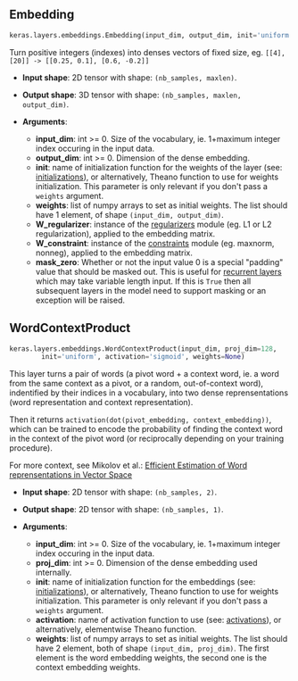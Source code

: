 
## Embedding

```python
keras.layers.embeddings.Embedding(input_dim, output_dim, init='uniform', weights=None, W_regularizer=None, W_constraint=None, mask_zero=False)
```

Turn positive integers (indexes) into denses vectors of fixed size,
eg. `[[4], [20]] -> [[0.25, 0.1], [0.6, -0.2]]`

- __Input shape__: 2D tensor with shape: `(nb_samples, maxlen)`.

- __Output shape__: 3D tensor with shape: `(nb_samples, maxlen, output_dim)`.

- __Arguments__:

    - __input_dim__: int >= 0. Size of the vocabulary, ie. 1+maximum integer index occuring in the input data.
    - __output_dim__: int >= 0. Dimension of the dense embedding.
    - __init__: name of initialization function for the weights of the layer (see: [initializations](../initializations.md)), or alternatively, Theano function to use for weights initialization. This parameter is only relevant if you don't pass a `weights` argument.
    - __weights__: list of numpy arrays to set as initial weights. The list should have 1 element, of shape `(input_dim, output_dim)`.
    - __W_regularizer__: instance of the [regularizers](../regularizers.md) module (eg. L1 or L2 regularization), applied to the embedding matrix.
    - __W_constraint__: instance of the [constraints](../constraints.md) module (eg. maxnorm, nonneg), applied to the embedding matrix.
	- __mask_zero__: Whether or not the input value 0 is a special "padding" value that should be masked out. This is useful for [recurrent layers](recurrent.md) which may take variable length input. If this is `True` then all subsequent layers in the model need to support masking or an exception will be raised.


## WordContextProduct

```python
keras.layers.embeddings.WordContextProduct(input_dim, proj_dim=128, 
        init='uniform', activation='sigmoid', weights=None)
```

This layer turns a pair of words (a pivot word + a context word, ie. a word from the same context as a pivot, or a random, out-of-context word), indentified by their indices in a vocabulary, into two dense reprensentations (word representation and context representation).

Then it returns `activation(dot(pivot_embedding, context_embedding))`, which can be trained to encode the probability of finding the context word in the context of the pivot word (or reciprocally depending on your training procedure).

For more context, see Mikolov et al.: [Efficient Estimation of Word reprensentations in Vector Space](http://arxiv.org/pdf/1301.3781v3.pdf)

- __Input shape__: 2D tensor with shape: `(nb_samples, 2)`.

- __Output shape__: 2D tensor with shape: `(nb_samples, 1)`.

- __Arguments__:

    - __input_dim__: int >= 0. Size of the vocabulary, ie. 1+maximum integer index occuring in the input data.
    - __proj_dim__: int >= 0. Dimension of the dense embedding used internally.
    - __init__: name of initialization function for the embeddings (see: [initializations](../initializations.md)), or alternatively, Theano function to use for weights initialization. This parameter is only relevant if you don't pass a `weights` argument.
    - __activation__: name of activation function to use (see: [activations](../activations.md)), or alternatively, elementwise Theano function.
    - __weights__: list of numpy arrays to set as initial weights. The list should have 2 element, both of shape `(input_dim, proj_dim)`. The first element is the word embedding weights, the second one is the context embedding weights.
